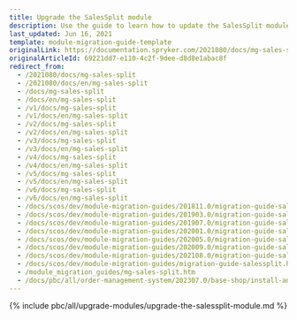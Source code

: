 ```yaml
---
title: Upgrade the SalesSplit module
description: Use the guide to learn how to update the SalesSplit module.
last_updated: Jun 16, 2021
template: module-migration-guide-template
originalLink: https://documentation.spryker.com/2021080/docs/mg-sales-split
originalArticleId: 69221dd7-e110-4c2f-9dee-d8d8e1abac8f
redirect_from:
  - /2021080/docs/mg-sales-split
  - /2021080/docs/en/mg-sales-split
  - /docs/mg-sales-split
  - /docs/en/mg-sales-split
  - /v1/docs/mg-sales-split
  - /v1/docs/en/mg-sales-split
  - /v2/docs/mg-sales-split
  - /v2/docs/en/mg-sales-split
  - /v3/docs/mg-sales-split
  - /v3/docs/en/mg-sales-split
  - /v4/docs/mg-sales-split
  - /v4/docs/en/mg-sales-split
  - /v5/docs/mg-sales-split
  - /v5/docs/en/mg-sales-split
  - /v6/docs/mg-sales-split
  - /v6/docs/en/mg-sales-split
  - /docs/scos/dev/module-migration-guides/201811.0/migration-guide-salessplit.html
  - /docs/scos/dev/module-migration-guides/201903.0/migration-guide-salessplit.html
  - /docs/scos/dev/module-migration-guides/201907.0/migration-guide-salessplit.html
  - /docs/scos/dev/module-migration-guides/202001.0/migration-guide-salessplit.html
  - /docs/scos/dev/module-migration-guides/202005.0/migration-guide-salessplit.html
  - /docs/scos/dev/module-migration-guides/202009.0/migration-guide-salessplit.html
  - /docs/scos/dev/module-migration-guides/202108.0/migration-guide-salessplit.html
  - /docs/scos/dev/module-migration-guides/migration-guide-salessplit.html
  - /module_migration_guides/mg-sales-split.htm
  - /docs/pbc/all/order-management-system/202307.0/base-shop/install-and-update/upgrade-modules/upgrade-the-salessplit-module.html
---
```


{% include pbc/all/upgrade-modules/upgrade-the-salessplit-module.md %} <!-- To edit, see /_includes/pbc/all/upgrade-modules/upgrade-the-salessplit-module.md -->
